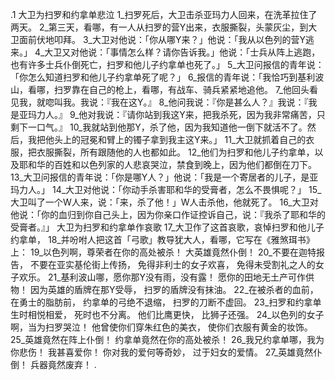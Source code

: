 .1 
大卫为扫罗和约拿单悲泣 
1_扫罗死后，大卫击杀亚玛力人回来，在洗革拉住了两天。 2_第三天，看哪，有一人从扫罗的营Y出来，衣服撕裂，头蒙灰尘，到大卫面前伏地叩拜。 3_大卫对他说：「你从哪Y来？」他说：「我从以色列的营Y逃来。」 4_大卫又对他说：「事情怎么样？请你告诉我。」他说：「士兵从阵上逃跑，也有许多士兵仆倒死亡，扫罗和他儿子约拿单也死了。」 5_大卫问报信的青年说：「你怎么知道扫罗和他儿子约拿单死了呢？」 6_报信的青年说：「我恰巧到基利波山，看哪，扫罗靠在自己的枪上，看哪，有战车、骑兵紧紧地追他。 7_他回头看见我，就唿叫我。我说：『我在这Y。』 8_他问我说：『你是甚么人？』我说：『我是亚玛力人。』 9_他对我说：『请你站到我这Y来，把我杀死，因为我非常痛苦，只剩下一口气。』 10_我就站到他那Y，杀了他，因为我知道他一倒下就活不了。然后，我把他头上的冠冕和臂上的镯子拿到我主这Y来。」 
11_大卫就抓着自己的衣服，把衣服撕裂，所有跟随他的人也都如此。 12_他们为扫罗和他儿子约拿单，以及耶和华的百姓和以色列家的人悲哀哭泣，禁食到晚上，因为他们都倒在刀下。 13_大卫问报信的青年说：「你是哪Y人？」他说：「我是一个寄居者的儿子，是亚玛力人。」 14_大卫对他说：「你动手杀害耶和华的受膏者，怎么不畏惧呢？」 15_大卫叫了一个W人来，说：「来，杀了他！」W人击杀他，他就死了。 16_大卫对他说：「你的血归到你自己头上，因为你亲口作证控诉自己，说：『我杀了耶和华的受膏者。』」 
大卫为扫罗和约拿单作哀歌 
17_大卫作了这首哀歌，哀悼扫罗和他儿子约拿单， 18_并吩咐人把这首「弓歌」教导犹大人，看哪，它写在《雅煞珥书》上： 
19_以色列啊，尊荣者在你的高处被杀！ 
大英雄竟然仆倒！ 
20_不要在迦特报告， 
不要在亚实基伦街上传扬， 
免得非利士的女子欢喜， 
免得未受割礼之人的女子欢乐。 
21_基利波山哪，愿你那Y没有雨，没有露！ 
愿你的田地无土产可作供物！ 
因为英雄的盾牌在那Y受辱， 
扫罗的盾牌没有抹油。 
22_在被杀者的血前， 
在勇士的脂肪前， 
约拿单的弓绝不退缩， 
扫罗的刀断不虚回。 
23_扫罗和约拿单生时相悦相爱， 
死时也不分离。 
他们比鹰更快， 
比狮子还强。 
24_以色列的女子啊，当为扫罗哭泣！ 
他曾使你们穿朱红色的美衣， 
使你们衣服有黄金的妆饰。 
25_英雄竟然在阵上仆倒！ 
约拿单竟然在你的高处被杀！ 
26_我兄约拿单哪，我为你悲伤！ 
我甚喜爱你！ 
你对我的爱何等奇妙， 
过于妇女的爱情。 
27_英雄竟然仆倒！ 
兵器竟然废弃！ 
.